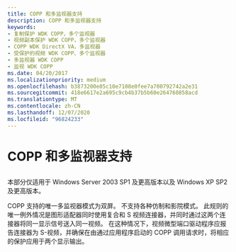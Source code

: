 ```yaml
---
title: COPP 和多监视器支持
description: COPP 和多监视器支持
keywords:
- 复制保护 WDK COPP，多个监视器
- 视频副本保护 WDK COPP，多个监视器
- COPP WDK DirectX VA，多监视器
- 受保护的视频 WDK COPP、多个监视器
- 多监视器 WDK COPP
- 监视 WDK COPP
ms.date: 04/20/2017
ms.localizationpriority: medium
ms.openlocfilehash: b3873200e85c10e7108e0fee7a700792742a2e31
ms.sourcegitcommit: 418e6617e2a695c9cb4b37b5b60e264760858acd
ms.translationtype: MT
ms.contentlocale: zh-CN
ms.lasthandoff: 12/07/2020
ms.locfileid: "96824233"
---
```

# <a name="copp-and-multiple-monitor-support"></a>COPP 和多监视器支持


## <span id="ddk_copp_and_multiple_monitor_support_gg"></span><span id="DDK_COPP_AND_MULTIPLE_MONITOR_SUPPORT_GG"></span>


本部分仅适用于 Windows Server 2003 SP1 及更高版本以及 Windows XP SP2 及更高版本。

COPP 支持的唯一多监视器模式为双屏。 不支持各种仿制和影院模式。 此规则的唯一例外情况是图形适配器同时使用复合和 S 视频连接器，并同时通过这两个连接器将同一显示信号送入同一视频。 在这种情况下，视频微型端口驱动程序应报告连接器为 S-视频，并确保在由通过应用程序启动的 COPP 调用请求时，将相应的保护应用于两个显示输出。

 

 





